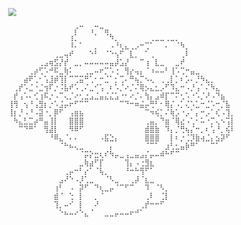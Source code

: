 <div>
  <img style="100%" src="https://capsule-render.vercel.app/api?type=waving&height=100&section=header&reversal=false&fontSize=70&fontColor=FFFFFF&fontAlign=50&fontAlignY=50&stroke=-&descSize=20&descAlign=50&descAlignY=50&color=ffd6e4"  />
</div>
⠀⠀⠀⠀⠀⠀⠀⠀⠀⠀⠀⠀⠀⠀⠀⠀⠀⠀⠀⠀⠀⠀⠀
⠀⠀⠀⠀⠀⠀⠀⠀⠀⠀⠀⠀⠀⡔⠉⠀⢠⠉⠒⣤⠀⠀⠀⠀⠀⠀⠀⠀⠀⠀⠀⠀⠀⠀⠀⠀⠀⠀⠀⠀⠀⠀⠀⠀⠀
⠀⠀⠀⠀⠀⠀⠀⠀⠀⠀⠀⠀⢰⡁⠀⠀⠀⠁⠀⠈⠳⡀⠀⠀⠀⠀⠀⠀⢀⣀⣀⢀⣀⡀⠀⠀⠀⠀⠀⠀⠀⠀⠀⠀⠀
⠀⠀⠀⠀⠀⠀⠀⠀⠀⠀⠀⠀⠸⠄⠁⠀⠀⡀⠀⠀⠠⠘⢆⣄⢀⡠⠒⢉⠁⠀⠀⠄⠀⠈⠳⡀⠀⠀⠀⠀⠀⠀⠀⠀⠀
⠀⠀⠀⠀⠀⠀⠀⠀⠀⢀⣀⢤⠞⠀⠀⠀⠑⠃⠀⠈⠑⢢⠋⠀⣇⡀⠀⠁⢀⠀⠀⠀⠀⠀⢀⠇⠀⠀⠀⠀⠀⠀⠀⠀⠀
⠀⠀⠀⠀⠀⠀⢀⣠⢶⣫⡜⡞⠀⣀⡀⠤⠤⠤⠤⠤⣤⡼⣡⡜⠀⠀⠉⢰⠀⣇⣀⠀⠀⣀⠞⠀⠀⠀⠀⠀⠀⠀⠀⠀⠀
⠀⠀⠀⠀⢀⡴⢋⠡⠚⠯⣀⢷⠅⠀⠀⢀⣀⠤⠖⡉⠡⢐⠀⢻⡔⢤⡄⠈⠰⠤⠤⠃⢸⠡⢉⠒⣤⣀⠀⠀⠀⠀⠀⠀⠀
⠀⠀⠀⣴⠟⢁⠂⢡⣸⡾⢹⡇⠉⢉⣭⠛⢁⠂⠒⣈⠁⡂⢉⠄⠛⢦⡉⠢⢄⠀⢀⢀⡇⡁⠆⡡⠄⡘⠳⣄⡀⠀⠀⠀⠀
⠀⢀⡞⠡⣈⠐⣈⢲⠏⡐⠨⣧⠞⠡⢀⠌⣀⠊⢡⠀⠆⠡⡈⠔⡈⠌⢿⡢⣄⣂⡠⠋⠹⣄⠒⠠⡘⢠⠁⠌⠳⣄⠀⠀⠀
⠀⡞⢠⠡⠄⢊⢰⠯⡐⠠⠉⢄⡈⠔⢂⣐⣠⣈⣤⣌⣌⣡⠐⠂⠔⡈⠄⢳⡄⣠⠾⡏⠉⠍⢂⠡⠐⠡⡈⠜⠠⠙⣦⠀⠀
⢸⢻⠀⢢⠘⢠⣻⡆⡐⠡⣨⡤⠖⠋⠉⠉⠀⠀⠀⠀⠀⠀⠉⠙⠒⠶⣬⡤⢛⠃⠂⢿⡌⠠⡁⢌⠡⣁⠒⣈⠡⠒⡈⣧⠀
⢸⡆⡘⠠⠘⠠⣽⠐⡀⡿⠋⠀⢠⣶⣦⠀⠀⠀⠀⠀⠀⠀⠀⠀⠀⠀⠀⠉⠲⢮⡁⠌⢷⡡⠐⡠⠁⡄⠒⡠⠁⢎⠠⢹⡀
⠀⠳⣄⣃⣉⡴⠛⣤⢸⡇⠀⠀⣿⣿⣿⠀⠀⠀⠀⠀⠀⠀⠀⠀⠀⠀⠀⢀⣤⡀⠙⣶⠈⢿⣔⠠⢁⠂⠥⠐⡉⢄⠢⢩⡇
⠀⠀⠉⠙⠛⠁⠀⢻⣼⡇⠀⠀⠻⠿⠋⠀⠀⠀⠀⠀⠀⠀⠀⠀⠀⠀⠀⣾⣿⣷⠀⠹⡄⡈⢛⢦⡌⠒⡀⠆⢡⠘⡀⢮⠇
⠀⠀⠀⠀⠀⠀⠀⠀⠘⠿⣄⠈⠄⠄⠀⠀⠀⠀⠠⣯⣑⡄⠀⠀⠀⠀⠀⣿⣿⣿⠀⠀⡇⠆⡐⢈⡹⣷⢴⣈⡄⣢⡽⠋⠀
⠀⠀⠀⠀⠀⠀⠀⠀⠀⠀⠈⠓⠦⢄⣀⠀⠀⠀⠀⠀⡄⠀⠀⠀⠀⠀⠀⠈⠉⠁⠀⣰⢃⣂⣤⡷⠛⠁⠀⠀⠉⠁⠀⠀⠀
⠀⠀⠀⠀⠀⠀⠀⠀⠀⠀⠀⠀⠀⠀⠈⡭⡕⣒⢆⠎⠳⡤⣀⢠⣀⣤⣠⡌⡤⠤⠾⠓⠋⠉⠀⠀⠀⠀⠀⠀⠀⠀⠀⠀⠀
⠀⠀⠀⠀⠀⠀⠀⠀⠀⠀⠀⠀⠀⠀⣀⢷⣴⠋⡏⠀⠀⠀⠀⢹⡄⠠⢐⣻⣆⠀⠀⠀⠀⠀⠀⠀⠀⠀⠀⠀⠀⠀⠀⠀⠀
⠀⠀⠀⠀⠀⠀⠀⠀⠀⠀⠀⢀⡤⠒⠃⡔⠁⠈⢧⡀⠀⠀⠀⠘⠒⠓⢻⠋⠁⠀⠀⠀⠀⠀⠀⠀⠀⠀⠀⠀⠀⠀⠀⠀⠀
⠀⠀⠀⠀⠀⠀⠀⠀⠀⠀⣠⠜⠑⠠⡸⢁⣀⠀⠀⠈⠣⣀⠀⠀⢀⡼⠈⣆⣀⠀⠀⠀⠀⠀⠀⠀⠀⠀⠀⠀⠀⠀⠀⠀⠀
⠀⠀⠀⠀⠀⠀⠀⠀⠀⢰⠃⠀⠠⠀⡽⠋⠀⠙⢆⣀⡤⠈⠉⠋⠉⠀⠀⠹⠀⠈⠣⡀⠀⠀⠀⠀⠀⠀⠀⠀⠀⠀⠀⠀⠀
⠀⠀⠀⠀⠀⠀⠀⠀⠀⣾⠈⠀⢑⠀⡇⠀⠀⡀⠈⠀⠀⠀⠀⠀⠀⠀⠀⢀⠇⠀⢈⡇⠀⠀⠀⠀⠀⠀⠀⠀⠀⠀⠀⠀⠀
⠀⠀⠀⠀⠀⠀⠀⠀⠀⢹⡀⠤⠊⠀⡇⠀⠀⠜⠀⠀⠀⠀⠀⠀⠀⠀⢀⡞⠒⠒⠋⠀⠀⠀⠀⠀⠀⠀⠀⠀⠀⠀⠀⠀⠀
⠀⠀⠀⠀⠀⠀⠀⠀⠀⠀⠑⠦⠤⠔⠑⣄⠈⠀⠀⣀⣀⡤⠤⠤⠖⠚⠁⠀⠀⠀⠀⠀⠀⠀⠀⠀⠀⠀⠀⠀⠀⠀⠀⠀⠀⠀⠀⠀⠀⠀⠀⠀⠀⠀⠀⠀⠀⠀⠀⠀⠀⠀⠀⠀⠀
